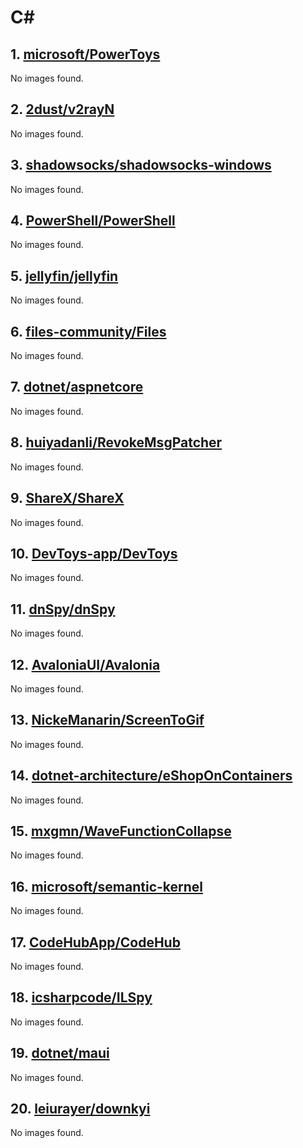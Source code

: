 <!-- 这是由脚本自动生成的文件，请勿直接修改此文件！ -->

# C#

## 1. [microsoft/PowerToys](https://github.com/microsoft/PowerToys)

No images found.

## 2. [2dust/v2rayN](https://github.com/2dust/v2rayN)

No images found.

## 3. [shadowsocks/shadowsocks-windows](https://github.com/shadowsocks/shadowsocks-windows)

No images found.

## 4. [PowerShell/PowerShell](https://github.com/PowerShell/PowerShell)

No images found.

## 5. [jellyfin/jellyfin](https://github.com/jellyfin/jellyfin)

No images found.

## 6. [files-community/Files](https://github.com/files-community/Files)

No images found.

## 7. [dotnet/aspnetcore](https://github.com/dotnet/aspnetcore)

No images found.

## 8. [huiyadanli/RevokeMsgPatcher](https://github.com/huiyadanli/RevokeMsgPatcher)

No images found.

## 9. [ShareX/ShareX](https://github.com/ShareX/ShareX)

No images found.

## 10. [DevToys-app/DevToys](https://github.com/DevToys-app/DevToys)

No images found.

## 11. [dnSpy/dnSpy](https://github.com/dnSpy/dnSpy)

No images found.

## 12. [AvaloniaUI/Avalonia](https://github.com/AvaloniaUI/Avalonia)

No images found.

## 13. [NickeManarin/ScreenToGif](https://github.com/NickeManarin/ScreenToGif)

No images found.

## 14. [dotnet-architecture/eShopOnContainers](https://github.com/dotnet-architecture/eShopOnContainers)

No images found.

## 15. [mxgmn/WaveFunctionCollapse](https://github.com/mxgmn/WaveFunctionCollapse)

No images found.

## 16. [microsoft/semantic-kernel](https://github.com/microsoft/semantic-kernel)

No images found.

## 17. [CodeHubApp/CodeHub](https://github.com/CodeHubApp/CodeHub)

No images found.

## 18. [icsharpcode/ILSpy](https://github.com/icsharpcode/ILSpy)

No images found.

## 19. [dotnet/maui](https://github.com/dotnet/maui)

No images found.

## 20. [leiurayer/downkyi](https://github.com/leiurayer/downkyi)

No images found.

